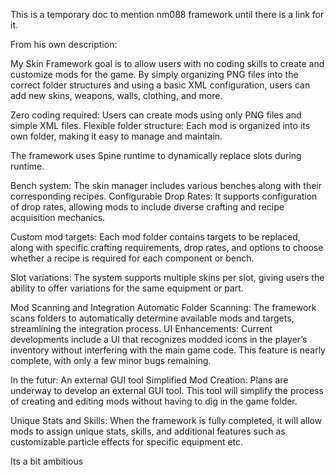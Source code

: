 This is a temporary doc to mention nm088 framework until there is a link for it.

From his own description:


My Skin Framework goal is to allow users with no coding skills to create and customize mods for the game. By simply organizing PNG files into the correct folder structures and using a basic XML configuration, users can add new skins, weapons, walls, clothing, and more.

Zero coding required: Users can create mods using only PNG files and simple XML files.
Flexible folder structure: Each mod is organized into its own folder, making it easy to manage and maintain.

The framework uses Spine runtime to dynamically replace slots during runtime.

Bench system: The skin manager includes various benches along with their corresponding recipes.
Configurable Drop Rates: It supports configuration of drop rates, allowing mods to include diverse crafting and recipe acquisition mechanics.

Custom mod targets: Each mod folder contains targets to be replaced, along with specific crafting requirements, drop rates, and options to choose whether a recipe is required for each component or bench.

Slot variations: The system supports multiple skins per slot, giving users the ability to offer variations for the same equipment or part.

Mod Scanning and Integration
Automatic Folder Scanning: The framework scans folders to automatically determine available mods and targets, streamlining the integration process.
UI Enhancements: Current developments include a UI that recognizes modded icons in the player’s inventory without interfering with the main game code. This feature is nearly complete, with only a few minor bugs remaining.

In the futur: An external GUI tool
Simplified Mod Creation: Plans are underway to develop an external GUI tool. This tool will simplify the process of creating and editing mods without having to dig in the game folder.

Unique Stats and Skills: When the framework is fully completed, it will allow mods to assign unique stats, skills, and additional features such as customizable particle effects for specific equipment etc.

Its a bit ambitious